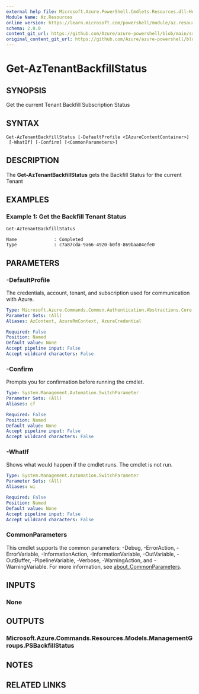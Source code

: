 ```yaml
---
external help file: Microsoft.Azure.PowerShell.Cmdlets.Resources.dll-Help.xml
Module Name: Az.Resources
online version: https://learn.microsoft.com/powershell/module/az.resources/get-aztenantbackfillstatus
schema: 2.0.0
content_git_url: https://github.com/Azure/azure-powershell/blob/main/src/Resources/Resources/help/Get-AzTenantBackfillStatus.md
original_content_git_url: https://github.com/Azure/azure-powershell/blob/main/src/Resources/Resources/help/Get-AzTenantBackfillStatus.md
---
```


# Get-AzTenantBackfillStatus

## SYNOPSIS
Get the current Tenant Backfill Subscription Status

## SYNTAX

```
Get-AzTenantBackfillStatus [-DefaultProfile <IAzureContextContainer>]
 [-WhatIf] [-Confirm] [<CommonParameters>]
```

## DESCRIPTION
The **Get-AzTenantBackfillStatus** gets the Backfill Status for the current Tenant

## EXAMPLES

### Example 1: Get the Backfill Tenant Status
```powershell
Get-AzTenantBackfillStatus
```

```output
Name              : Completed
Type              : c7a87cda-9a66-4920-b0f8-869baa04efe0
```

## PARAMETERS

### -DefaultProfile
The credentials, account, tenant, and subscription used for communication with Azure.

```yaml
Type: Microsoft.Azure.Commands.Common.Authentication.Abstractions.Core.IAzureContextContainer
Parameter Sets: (All)
Aliases: AzContext, AzureRmContext, AzureCredential

Required: False
Position: Named
Default value: None
Accept pipeline input: False
Accept wildcard characters: False
```

### -Confirm
Prompts you for confirmation before running the cmdlet.

```yaml
Type: System.Management.Automation.SwitchParameter
Parameter Sets: (All)
Aliases: cf

Required: False
Position: Named
Default value: None
Accept pipeline input: False
Accept wildcard characters: False
```

### -WhatIf
Shows what would happen if the cmdlet runs. The cmdlet is not run.

```yaml
Type: System.Management.Automation.SwitchParameter
Parameter Sets: (All)
Aliases: wi

Required: False
Position: Named
Default value: None
Accept pipeline input: False
Accept wildcard characters: False
```

### CommonParameters
This cmdlet supports the common parameters: -Debug, -ErrorAction, -ErrorVariable, -InformationAction, -InformationVariable, -OutVariable, -OutBuffer, -PipelineVariable, -Verbose, -WarningAction, and -WarningVariable. For more information, see [about_CommonParameters](http://go.microsoft.com/fwlink/?LinkID=113216).

## INPUTS

### None

## OUTPUTS

### Microsoft.Azure.Commands.Resources.Models.ManagementGroups.PSBackfillStatus

## NOTES

## RELATED LINKS
